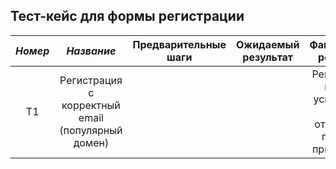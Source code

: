Тест-кейс для формы регистрации
---------------------

|*Номер*|*Название*|Предварительные шаги|Ожидаемый результат|Фактический результат|Комментарий|
|:-------------:|:------------------:|:-----:|:------------------:|:------------------:|:------------------:|
|T1|Регистрация с корректный email (популярный домен)|||Регистрация прошла успешно, на почту отправлено письмо-приветствие|| -------------
